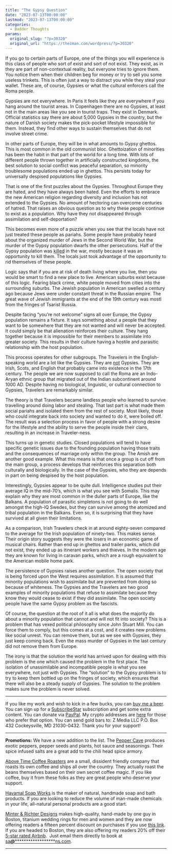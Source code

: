 ```yaml
---
title: "The Gypsy Question"
date: "2023-07-13T00:00:00"
lastmod: "2023-07-13T00:00:00"
categories:
  - Badder Thoughts
params:
  original_slug: "?p=30320"
  original_url: "https://thezman.com/wordpress/?p=30320"
---
```


If you go to certain parts of Europe, one of the things you will
experience is this class of people who sort of exist and sort of not
exist. They exist, as in they are part of non-contextual reality, but
everyone tries to ignore them. You notice them when their children beg
for money or try to sell you some useless trinkets. This is often just a
way to distract you while they steal your wallet. These are, of course,
Gypsies or what the cultural enforcers call the Roma people.

Gypsies are not everywhere. In Paris it feels like they are everywhere
if you hang around the tourist areas. In Copenhagen there are no
Gypsies, at least not in the main areas like you see in tourist traps.
They exist in Denmark. Official statistics say there are about 5,000
Gypsies in the country, but the nature of Danish society makes the
pick-pocket lifestyle impossible for them. Instead, they find other ways
to sustain themselves that do not involve street crime.

In other parts of Europe, they will be in what amounts to Gypsy ghettos.
This is most common in the old communist bloc. Ghettoization of
minorities has been the habit in that part of the world for a long time.
With lots of different people thrown together in artificially
constructed kingdoms, the best solution to social conflict was peaceful
separation, so minority troublesome populations ended up in ghettos.
This persists today for universally despised populations like Gypsies.

That is one of the first puzzles about the Gypsies. Throughout Europe
they are hated, and they have always been hated. Even the efforts to
embrace the new American religion regarding diversity and inclusion has
not extended to the Gypsies. No amount of hectoring can overcome
centuries of hatred. That raises an obvious question as to why these
people continue to exist as a population. Why have they not disappeared
through assimilation and self-deportation?

This becomes even more of a puzzle when you see that the locals have not
just treated these people as pariahs. Some people have probably heard
about the organized murder of Jews in the Second World War, but the
murder of the Gypsy population dwarfs the other persecutions. Half of
the Gypsy population was
<a href="https://en.wikipedia.org/wiki/Romani_Holocaust" rel="noopener"
target="_blank">killed</a> in the war, mostly because it was an
opportunity to kill them. The locals just took advantage of the
opportunity to rid themselves of these people.

Logic says that if you are at risk of death living where you live, then
you would be smart to find a new place to live. American suburbs exist
because of this logic. Fearing black crime, white people moved from
cities into the surrounding suburbs. The Jewish population in American
swelled a century ago because Jews were under constant threat in the
Russian empire. The great wave of Jewish immigrants at the end of the
19th century was mostl from the fringes of Tsarist Russia.

Despite facing “you’re not welcome” signs all over Europe, the Gypsy
population remains a fixture. It says something about a people that they
want to be somewhere that they are not wanted and will never be
accepted. It could simply be that alienation reinforces their culture.
They hang together because it is impossible for their members to
assimilate into greater society. This results in their culture having a
hostile and parasitic relationship with the host population.

This process operates for other subgroups. The Travelers in the
English-speaking world are a lot like the Gypsies. They are
<a href="https://www.nature.com/articles/srep42187" rel="noopener"
target="_blank">not</a> Gypsies. They are Irish, Scots, and English that
probably came into existence in the 17th century. The people we are now
supposed to call the Roma are an Indo-Aryan ethnic group that migrated
out of the Indian subcontinent around 1000 AD. Despite having no
biological, linguistic, or cultural connection to Gypsies, Travelers are
remarkably similar.

The theory is that Travelers became landless people who learned to
survive travelling around doing labor and stealing. That last part is
what made them social pariahs and isolated them from the rest of
society. Most likely, those who could integrate back into society and
wanted to do it, were boiled off. The result was a selection process in
favor of people with a strong desire for the lifestyle and the ability
to serve the people inside their clans, resulting in an increase in
Traveler-ness.

This turns up in genetic studies. Closed populations will tend to have
specific genetic issues due to the founding population having those
traits and the consequences of marriage only within the group. The Amish
are another good example. What this means is that once a group is cut
off from the main group, a process develops that reinforces this
separation both culturally and biologically. In the case of the Gypsies,
who they are depends in part on being despised by the host population.

Interestingly, Gypsies appear to be quite dull. Intelligence studies put
their average IQ in the mid-70’s, which is what you see with Somalis.
This may explain why they are most common in the duller parts of Europe,
like the Balkans. A population of parasitic simpletons is not going to
do well amongst the high-IQ Swedes, but they can survive among the
atomized and tribal population in the Balkans. Even so, it is surprising
that they have survived at all given their limitations.

As a comparison, Irish Travelers check in at around eighty-seven
compared to the average for the Irish population of ninety-two. This
makes sense. Their origin story suggests they were the losers in an
economic game of musical chairs. Rather than end up in ghettos and
trailer parks, which did not exist, they ended up as itinerant workers
and thieves. In the modern age they are known for living in caravan
parks, which are a rough equivalent to the American mobile home park.

The persistence of Gypsies raises another question. The open society
that is being forced upon the West requires assimilation. It is assumed
that minority populations wish to assimilate but are prevented from
doing so because of whiteness. The Gypsies and the Travelers are two
good examples of minority populations that refuse to assimilate because
they know they would cease to exist if they did assimilate. The open
society people have the same Gypsy problem as the fascists.

Of course, the question at the root of it all is what does the majority
do about a minority population that cannot and will not fit into
society? This is a problem that has vexed political philosophy since
John Stuart Mill. You can force them to comply, but this comes at a
cost, and it creates new problems like social unrest. You can remove
them, but as we see with Gypsies, they just keep coming back. Even the
mass murder of Gypsies in the last century did not remove them from
Europe.

The irony is that the solution the world has arrived upon for dealing
with this problem is the one which caused the problem in the first
place. The isolation of unassimilable and incompatible people is what
you see everywhere, not just with Gypsies. The “solution” to the Gypsy
problem is to try to keep them bottled up on the fringes of society,
which ensures that there will also be a steady supply of Gypsies. The
solution to the problem makes sure the problem is never solved.

------------------------------------------------------------------------

If you like my work and wish to kick in a few bucks, you can
<a href="https://www.buymeacoffee.com/mujolulu" rel="noopener"
target="_blank">buy me a beer</a>. You can sign up for a
<a href="https://www.subscribestar.com/the-z-blog" rel="noopener"
target="_blank">SubscribeStar</a> subscription and get some extra
content. You can donate via <a
href="https://www.paypal.com/donate/?cmd=_s-xclick&amp;hosted_button_id=UDAS2Q8JYA6CN&amp;source=url"
rel="noopener" target="_blank">PayPal</a>. My crypto addresses are
<a href="https://thezman.com/wordpress/?page_id=22713" rel="noopener"
target="_blank">here</a> for those who prefer that option. You can send
gold bars to: Z Media LLC P.O. Box 432 Cockeysville, MD 21030-0432.
Thank you for your support!

------------------------------------------------------------------------

**Promotions:** We have a new addition to the list. The
<a href="https://peppercave.com/shop/ols/products" rel="noopener"
target="_blank">Pepper Cave</a> produces exotic peppers, pepper seeds
and plants, hot sauce and seasonings. Their spice infused salts are a
great add to the chili head spice armory.

<a href="https://abovetimecoffee.com/" rel="noopener"
target="_blank">Above Time Coffee Roasters</a> are a small, dissident
friendly company that roasts its own coffee and ships all over the
country. They actually roast the beans themselves based on their own
secret coffee magic. If you like coffee, buy it from these folks as they
are great people who deserve your support.

<a href="https://havamalsoapworks.com/" rel="noopener"
target="_blank">Havamal Soap Works</a> is the maker of natural, handmade
soap and bath products. If you are looking to reduce the volume of
man-made chemicals in your life, all-natural personal products are a
good start.

<a href="https://www.minterandrichterdesigns.com/"
rel="noreferrer nofollow noopener" target="_blank">Minter &amp; Richter
Designs</a> makes high-quality, hand-made by one guy in Boston, titanium
wedding rings for men and women and they are now offering readers a
fifteen percent discount on purchases if you use
<a href="https://www.minterandrichterdesigns.com/discount/ZMAN"
rel="noreferrer nofollow noopener" target="_blank">this link</a>.
<span class="highlight"><span class="colour"><span class="font"><span class="size">If
you are headed to Boston, they are also offering my readers 20% off
their <a
href="https://www.airbnb.com/users/7988017/listings?user_id=7988017&amp;s=3"
rel="noopener noreferrer" target="_blank">5-star rated Airbnb</a>.  Just
email them directly to book at
<a href="mailto:sa***@*********************ns.com"
data-original-string="wXecuJSPwIZre+RNLHzkoQ==cb7oZd6wDHM3PXSYuuFAs92cbPuM3a1MGPwXiVpl4KHH+0F/8OOe+GsG7nJj1/vbsVN"><span
class="apbct-email-encoder"
data-original-string="qjN9vH95bYD2JXwyO7QKPg==cb7c5jIbon7kQHxxhkLsupT7zz/9B9resBvIeniiXxruR/RP17KZiViLadAJpeWPATR"
title="This contact has been encoded by Anti-Spam by CleanTalk. Click to decode. To finish the decoding make sure that JavaScript is enabled in your browser.">sa<span
class="apbct-blur">***</span>@<span
class="apbct-blur">*********************</span>ns.com</span></a>.</span></span></span></span>

------------------------------------------------------------------------
